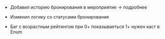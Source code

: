 * Добавил историю бронирования в мероприятие -> подробнее
* Изменил логику со статусами бронирования


* Баг с возрастным рейтингом при 0+ показываеться 1+ нужен каст в Enum
